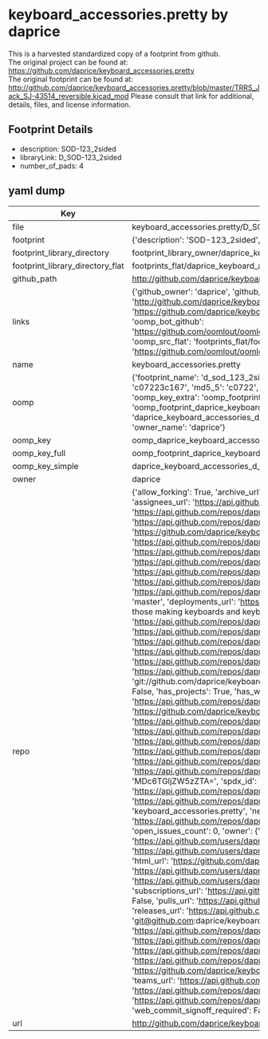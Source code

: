 # keyboard_accessories.pretty by daprice  
This is a harvested standardized copy of a footprint from github.  
The original project can be found at:  
https://github.com/daprice/keyboard_accessories.pretty  
The original footprint can be found at:
http://github.com/daprice/keyboard_accessories.pretty/blob/master/TRRS_Jack_SJ-43514_reversible.kicad_mod
Please consult that link for additional, details, files, and license information.  
## Footprint Details
* description: SOD-123_2sided  
* libraryLink: D_SOD-123_2sided  
* number_of_pads: 4  
## yaml dump  
| Key | Value |  
| --- | --- |  
| file | keyboard_accessories.pretty/D_SOD-123_2sided.kicad_mod |  
| footprint | {'description': 'SOD-123_2sided', 'libraryLink': 'D_SOD-123_2sided', 'number_of_pads': 4} |  
| footprint_library_directory | footprint_library_owner/daprice_keyboard_accessories.pretty |  
| footprint_library_directory_flat | footprints_flat/daprice_keyboard_accessories_d_sod_123_2sided/working |  
| github_path | http://github.com/daprice/keyboard_accessories.pretty/blob/master/D_SOD-123_2sided.kicad_mod |  
| links | {'github_owner': 'daprice', 'github_repo_name': 'keyboard_accessories.pretty', 'github_src': 'http://github.com/daprice/keyboard_accessories.pretty/blob/master/TRRS_Jack_SJ-43514_reversible.kicad_mod', 'github_src_repo': 'https://github.com/daprice/keyboard_accessories.pretty', 'oomp_bot': 'footprints/daprice_keyboard_accessories_d_sod_123_2sided/working', 'oomp_bot_github': 'https://github.com/oomlout/oomlout_oomp_footprint_bot/tree/main/footprints/daprice_keyboard_accessories_d_sod_123_2sided/working', 'oomp_src_flat': 'footprints_flat/footprints_flat/daprice_keyboard_accessories_d_sod_123_2sided/working', 'oomp_src_flat_github': 'https://github.com/oomlout/oomlout_oomp_footprint_src/tree/main/footprints_flat/daprice_keyboard_accessories_d_sod_123_2sided/working'} |  
| name | keyboard_accessories.pretty |  
| oomp | {'footprint_name': 'd_sod_123_2sided', 'library_name': 'keyboard_accessories', 'md5': 'c07223c167935390c02861e75899c331', 'md5_10': 'c07223c167', 'md5_5': 'c0722', 'md5_6': 'c07223', 'oomp_key': 'oomp_daprice_keyboard_accessories_d_sod_123_2sided', 'oomp_key_extra': 'oomp_footprint_daprice_keyboard_accessories_d_sod_123_2sided', 'oomp_key_full': 'oomp_footprint_daprice_keyboard_accessories_d_sod_123_2sided_c07223', 'oomp_key_simple': 'daprice_keyboard_accessories_d_sod_123_2sided', 'original_filename': 'keyboard_accessories.pretty/D_SOD-123_2sided.kicad_mod', 'owner_name': 'daprice'} |  
| oomp_key | oomp_daprice_keyboard_accessories_d_sod_123_2sided |  
| oomp_key_full | oomp_footprint_daprice_keyboard_accessories_d_sod_123_2sided |  
| oomp_key_simple | daprice_keyboard_accessories_d_sod_123_2sided |  
| owner | daprice |  
| repo | {'allow_forking': True, 'archive_url': 'https://api.github.com/repos/daprice/keyboard_accessories.pretty/{archive_format}{/ref}', 'archived': False, 'assignees_url': 'https://api.github.com/repos/daprice/keyboard_accessories.pretty/assignees{/user}', 'blobs_url': 'https://api.github.com/repos/daprice/keyboard_accessories.pretty/git/blobs{/sha}', 'branches_url': 'https://api.github.com/repos/daprice/keyboard_accessories.pretty/branches{/branch}', 'clone_url': 'https://github.com/daprice/keyboard_accessories.pretty.git', 'collaborators_url': 'https://api.github.com/repos/daprice/keyboard_accessories.pretty/collaborators{/collaborator}', 'comments_url': 'https://api.github.com/repos/daprice/keyboard_accessories.pretty/comments{/number}', 'commits_url': 'https://api.github.com/repos/daprice/keyboard_accessories.pretty/commits{/sha}', 'compare_url': 'https://api.github.com/repos/daprice/keyboard_accessories.pretty/compare/{base}...{head}', 'contents_url': 'https://api.github.com/repos/daprice/keyboard_accessories.pretty/contents/{+path}', 'contributors_url': 'https://api.github.com/repos/daprice/keyboard_accessories.pretty/contributors', 'created_at': '2018-04-09T04:49:31Z', 'default_branch': 'master', 'deployments_url': 'https://api.github.com/repos/daprice/keyboard_accessories.pretty/deployments', 'description': 'A KiCad library for those making keyboards and keyboard accessories', 'disabled': False, 'downloads_url': 'https://api.github.com/repos/daprice/keyboard_accessories.pretty/downloads', 'events_url': 'https://api.github.com/repos/daprice/keyboard_accessories.pretty/events', 'fork': False, 'forks': 0, 'forks_count': 0, 'forks_url': 'https://api.github.com/repos/daprice/keyboard_accessories.pretty/forks', 'full_name': 'daprice/keyboard_accessories.pretty', 'git_commits_url': 'https://api.github.com/repos/daprice/keyboard_accessories.pretty/git/commits{/sha}', 'git_refs_url': 'https://api.github.com/repos/daprice/keyboard_accessories.pretty/git/refs{/sha}', 'git_tags_url': 'https://api.github.com/repos/daprice/keyboard_accessories.pretty/git/tags{/sha}', 'git_url': 'git://github.com/daprice/keyboard_accessories.pretty.git', 'has_discussions': False, 'has_downloads': True, 'has_issues': True, 'has_pages': False, 'has_projects': True, 'has_wiki': True, 'homepage': None, 'hooks_url': 'https://api.github.com/repos/daprice/keyboard_accessories.pretty/hooks', 'html_url': 'https://github.com/daprice/keyboard_accessories.pretty', 'id': 128716013, 'is_template': False, 'issue_comment_url': 'https://api.github.com/repos/daprice/keyboard_accessories.pretty/issues/comments{/number}', 'issue_events_url': 'https://api.github.com/repos/daprice/keyboard_accessories.pretty/issues/events{/number}', 'issues_url': 'https://api.github.com/repos/daprice/keyboard_accessories.pretty/issues{/number}', 'keys_url': 'https://api.github.com/repos/daprice/keyboard_accessories.pretty/keys{/key_id}', 'labels_url': 'https://api.github.com/repos/daprice/keyboard_accessories.pretty/labels{/name}', 'language': None, 'languages_url': 'https://api.github.com/repos/daprice/keyboard_accessories.pretty/languages', 'license': {'key': 'other', 'name': 'Other', 'node_id': 'MDc6TGljZW5zZTA=', 'spdx_id': 'NOASSERTION', 'url': None}, 'merges_url': 'https://api.github.com/repos/daprice/keyboard_accessories.pretty/merges', 'milestones_url': 'https://api.github.com/repos/daprice/keyboard_accessories.pretty/milestones{/number}', 'mirror_url': None, 'name': 'keyboard_accessories.pretty', 'network_count': 0, 'node_id': 'MDEwOlJlcG9zaXRvcnkxMjg3MTYwMTM=', 'notifications_url': 'https://api.github.com/repos/daprice/keyboard_accessories.pretty/notifications{?since,all,participating}', 'open_issues': 0, 'open_issues_count': 0, 'owner': {'avatar_url': 'https://avatars.githubusercontent.com/u/3615519?v=4', 'events_url': 'https://api.github.com/users/daprice/events{/privacy}', 'followers_url': 'https://api.github.com/users/daprice/followers', 'following_url': 'https://api.github.com/users/daprice/following{/other_user}', 'gists_url': 'https://api.github.com/users/daprice/gists{/gist_id}', 'gravatar_id': '', 'html_url': 'https://github.com/daprice', 'id': 3615519, 'login': 'daprice', 'node_id': 'MDQ6VXNlcjM2MTU1MTk=', 'organizations_url': 'https://api.github.com/users/daprice/orgs', 'received_events_url': 'https://api.github.com/users/daprice/received_events', 'repos_url': 'https://api.github.com/users/daprice/repos', 'site_admin': False, 'starred_url': 'https://api.github.com/users/daprice/starred{/owner}{/repo}', 'subscriptions_url': 'https://api.github.com/users/daprice/subscriptions', 'type': 'User', 'url': 'https://api.github.com/users/daprice'}, 'private': False, 'pulls_url': 'https://api.github.com/repos/daprice/keyboard_accessories.pretty/pulls{/number}', 'pushed_at': '2018-06-16T10:41:12Z', 'releases_url': 'https://api.github.com/repos/daprice/keyboard_accessories.pretty/releases{/id}', 'size': 6, 'ssh_url': 'git@github.com:daprice/keyboard_accessories.pretty.git', 'stargazers_count': 3, 'stargazers_url': 'https://api.github.com/repos/daprice/keyboard_accessories.pretty/stargazers', 'statuses_url': 'https://api.github.com/repos/daprice/keyboard_accessories.pretty/statuses/{sha}', 'subscribers_count': 2, 'subscribers_url': 'https://api.github.com/repos/daprice/keyboard_accessories.pretty/subscribers', 'subscription_url': 'https://api.github.com/repos/daprice/keyboard_accessories.pretty/subscription', 'svn_url': 'https://github.com/daprice/keyboard_accessories.pretty', 'tags_url': 'https://api.github.com/repos/daprice/keyboard_accessories.pretty/tags', 'teams_url': 'https://api.github.com/repos/daprice/keyboard_accessories.pretty/teams', 'temp_clone_token': None, 'topics': [], 'trees_url': 'https://api.github.com/repos/daprice/keyboard_accessories.pretty/git/trees{/sha}', 'updated_at': '2022-04-06T16:42:04Z', 'url': 'https://api.github.com/repos/daprice/keyboard_accessories.pretty', 'visibility': 'public', 'watchers': 3, 'watchers_count': 3, 'web_commit_signoff_required': False} |  
| url | http://github.com/daprice/keyboard_accessories.pretty |  

